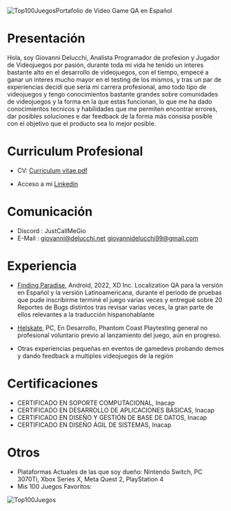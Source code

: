 ![Top100Juegos](https://github.com/JustCallMeGio/VGQA_Portfolio_ES/assets/52637568/78f67e17-b0ea-4161-9a51-a02f8dbd6340)Portafolio de Video Game QA en Español

# Presentación

Hola, soy Giovanni Delucchi, Analista Programador de profesion y Jugador de Videojuegos por pasión, durante toda mi vida he tenido un interes bastante alto en el desarrollo de videojuegos, con el tiempo, empecé a ganar un interes mucho mayor en el testing de los mismos, y tras un par de experiencias decidí que sería mi carrera profesional, amo todo tipo de videojuegos y tengo conocimientos bastante grandes sobre comunidades de videojuegos y la forma en la que estas funcionan, lo que me ha dado conocimientos tecnicos y habilidades que me permiten encontrar errores, dar posibles soluciones e dar feedback de la forma más consisa posible con el objetivo que el producto sea lo mejor posible.

# Curriculum Profesional

- CV: [Curriculum vitae.pdf](https://github.com/JustCallMeGio/VGQA_Portfolio_ES/files/13667157/Curriculum.vitae.pdf)

- Acceso a mi [Linkedin](https://www.linkedin.com/in/giovanni-delucchi-poblete-5a647a169/)

# Comunicación
- Discord : JustCallMeGio
- E-Mail : giovanni@delucchi.net
           giovannidelucchi99@gmail.com

# Experiencia

- [Finding Paradise](https://play.google.com/store/apps/details?id=com.xd.xztt.global.google&hl=en_US), Android,  2022, XD Inc.
Localization QA para la versión en Español y la versión Latinoamericana, durante el periodo de pruebas que pude inscribirme terminé el juego varias veces y entregué sobre 20 Reportes de Bugs distintos tras revisar varias veces, la gran parte de ellos relevantes a la traducción hispanohablante

- [Helskate](https://store.steampowered.com/app/1295630/Helskate/), PC, En Desarrollo, Phantom Coast
Playtesting general no profesional voluntario previo al lanzamiento del juego, aún en progreso.

- Otras experiencias pequeñas en eventos de gamedevs probando demos y dando feedback a multiples videojuegos de la región

# Certificaciones

- CERTIFICADO EN SOPORTE COMPUTACIONAL, Inacap
- CERTIFICADO EN DESARROLLO DE APLICACIONES BÁSICAS, Inacap
- CERTIFICADO EN DISEÑO Y GESTIÓN DE BASE DE DATOS, Inacap
- CERTIFICADO EN DISEÑO ÁGIL DE SISTEMAS, Inacap

# Otros
- Plataformas Actuales de las que soy dueño: Nintendo Switch, PC 3070Ti, Xbox Series X, Meta Quest 2, PlayStation 4
- Mis 100 Juegos Favoritos: 

![Top100Juegos](https://github.com/JustCallMeGio/VGQA_Portfolio_ES/assets/52637568/474cd814-8143-4bc2-a7ee-3562775076d4)
